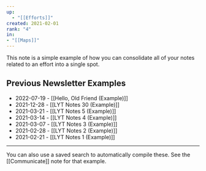 ```yaml
---
up:
  - "[[Efforts]]"
created: 2021-02-01
rank: "4"
in: 
- "[[Maps]]"
---
```

This note is a simple example of how you can consolidate all of your notes related to an effort into a single spot.

## Previous Newsletter Examples
- 2022-07-19 - [[Hello, Old Friend (Example)]]
- 2021-12-28 - [[LYT Notes 30 (Example)]]
- 2021-03-21 - [[LYT Notes 5 (Example)]]
- 2021-03-14 - [[LYT Notes 4 (Example)]]
- 2021-03-07 - [[LYT Notes 3 (Example)]]
- 2021-02-28 - [[LYT Notes 2 (Example)]]
- 2021-02-21 - [[LYT Notes 1 (Example)]]

---

You can also use a saved search to automatically compile these. 
See the [[Communicate]] note for that example. 
